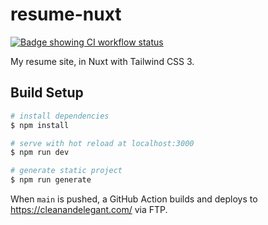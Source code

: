 # resume-nuxt

[![Badge showing CI workflow status](https://github.com/olets/resume-nuxt/actions/workflows/CI.yml/badge.svg)](https://github.com/olets/resume-nuxt/actions/workflows/CI.yml)

My resume site, in Nuxt with Tailwind CSS 3.

## Build Setup

```bash
# install dependencies
$ npm install

# serve with hot reload at localhost:3000
$ npm run dev

# generate static project
$ npm run generate
```

When `main` is pushed, a GitHub Action builds and deploys to https://cleanandelegant.com/ via FTP.

